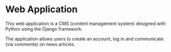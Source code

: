 # Web Application

This web application is a CMS (content management system) designed with Python using the Django framework. 

The application allows users to create an account, log in and communicate (via comments) on news articles.
